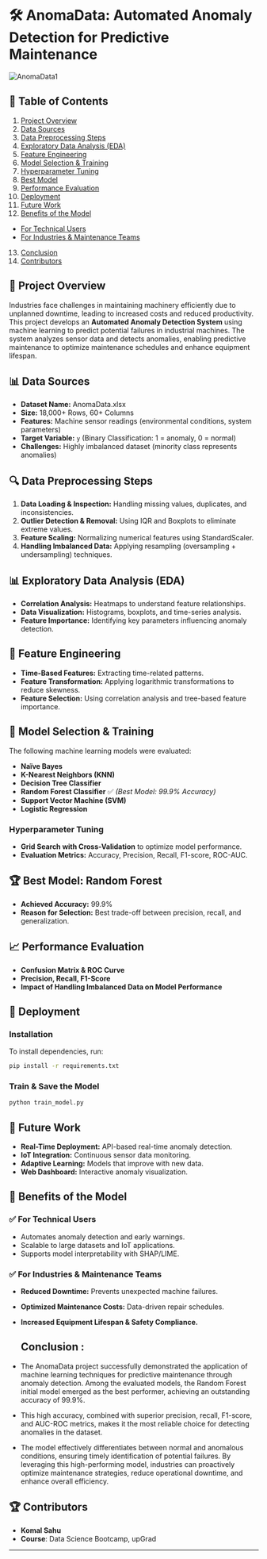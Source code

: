 # 🛠️ AnomaData: Automated Anomaly Detection for Predictive Maintenance
![AnomaData1](https://github.com/user-attachments/assets/b5c2b26f-f267-41ae-a924-8f4d11f208f2)

## 📑 Table of Contents
1. [Project Overview](#-project-overview)  
2. [Data Sources](#-data-sources)  
3. [Data Preprocessing Steps](#-data-preprocessing-steps)  
4. [Exploratory Data Analysis (EDA)](#-exploratory-data-analysis-eda)  
5. [Feature Engineering](#-feature-engineering)  
6. [Model Selection & Training](#-model-selection--training)  
7. [Hyperparameter Tuning](#-hyperparameter-tuning)  
8. [Best Model](#-best-model-random-forest)  
9. [Performance Evaluation](#-performance-evaluation)  
10. [Deployment](#-deployment)  
11. [Future Work](#-future-work)  
12. [Benefits of the Model](#-benefits-of-the-model)  
   - [For Technical Users](#-for-technical-users)  
   - [For Industries & Maintenance Teams](#-for-industries--maintenance-teams)
13. [Conclusion](#-conclusion)
14. [Contributors](#-contributors)  

## 📌 Project Overview
Industries face challenges in maintaining machinery efficiently due to unplanned downtime, leading to increased costs and reduced productivity. This project develops an **Automated Anomaly Detection System** using machine learning to predict potential failures in industrial machines. The system analyzes sensor data and detects anomalies, enabling predictive maintenance to optimize maintenance schedules and enhance equipment lifespan.

## 📊 Data Sources
- **Dataset Name:** AnomaData.xlsx
- **Size:** 18,000+ Rows, 60+ Columns
- **Features:** Machine sensor readings (environmental conditions, system parameters)
- **Target Variable:** `y` (Binary Classification: 1 = anomaly, 0 = normal)
- **Challenges:** Highly imbalanced dataset (minority class represents anomalies)

## 🔍 Data Preprocessing Steps
1. **Data Loading & Inspection:** Handling missing values, duplicates, and inconsistencies.
2. **Outlier Detection & Removal:** Using IQR and Boxplots to eliminate extreme values.
3. **Feature Scaling:** Normalizing numerical features using StandardScaler.
4. **Handling Imbalanced Data:** Applying resampling (oversampling + undersampling) techniques.

## 📊 Exploratory Data Analysis (EDA)
- **Correlation Analysis:** Heatmaps to understand feature relationships.
- **Data Visualization:** Histograms, boxplots, and time-series analysis.
- **Feature Importance:** Identifying key parameters influencing anomaly detection.

## 🔧 Feature Engineering
- **Time-Based Features:** Extracting time-related patterns.
- **Feature Transformation:** Applying logarithmic transformations to reduce skewness.
- **Feature Selection:** Using correlation analysis and tree-based feature importance.

## 🤖 Model Selection & Training
The following machine learning models were evaluated:
- **Naïve Bayes**
- **K-Nearest Neighbors (KNN)**
- **Decision Tree Classifier**
- **Random Forest Classifier** ✅ *(Best Model: 99.9% Accuracy)*
- **Support Vector Machine (SVM)**
- **Logistic Regression**

### **Hyperparameter Tuning**
- **Grid Search with Cross-Validation** to optimize model performance.
- **Evaluation Metrics:** Accuracy, Precision, Recall, F1-score, ROC-AUC.

## 🏆 Best Model: Random Forest
- **Achieved Accuracy:** 99.9%
- **Reason for Selection:** Best trade-off between precision, recall, and generalization.

## 📈 Performance Evaluation
- **Confusion Matrix & ROC Curve**
- **Precision, Recall, F1-Score**
- **Impact of Handling Imbalanced Data on Model Performance**

## 🚀 Deployment
### **Installation**
To install dependencies, run:
```bash
pip install -r requirements.txt
```

### **Train & Save the Model**
```bash
python train_model.py
```

## 🔮 Future Work
- **Real-Time Deployment:** API-based real-time anomaly detection.
- **IoT Integration:** Continuous sensor data monitoring.
- **Adaptive Learning:** Models that improve with new data.
- **Web Dashboard:** Interactive anomaly visualization.

## 📌 Benefits of the Model
### ✅ **For Technical Users**
- Automates anomaly detection and early warnings.
- Scalable to large datasets and IoT applications.
- Supports model interpretability with SHAP/LIME.

### ✅ **For Industries & Maintenance Teams**
- **Reduced Downtime:** Prevents unexpected machine failures.
- **Optimized Maintenance Costs:** Data-driven repair schedules.
- **Increased Equipment Lifespan & Safety Compliance.**

  ## Conclusion :
- The AnomaData project successfully demonstrated the application of machine learning techniques for predictive maintenance through anomaly detection. Among the evaluated models, the Random Forest initial model emerged as the best performer, achieving an outstanding accuracy of 99.9%.
-	This high accuracy, combined with superior precision, recall, F1-score, and AUC-ROC metrics, makes it the most reliable choice for detecting anomalies in the dataset.
-	The model effectively differentiates between normal and anomalous conditions, ensuring timely identification of potential failures. By leveraging this high-performing model, industries can proactively optimize maintenance strategies, reduce operational downtime, and enhance overall efficiency.


## 🏆 Contributors
- **Komal Sahu**
- **Course**: Data Science Bootcamp, upGrad 

---
